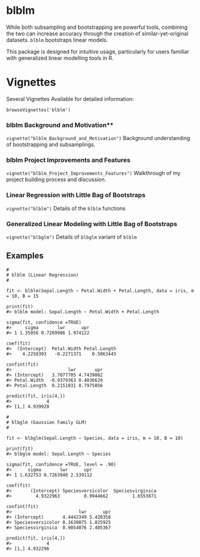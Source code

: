 # blblm

<!-- badges: start -->
<!-- badges: end -->

While both subsampling and bootstrapping are powerful tools, combining the two can increase accuracy through the creation of similar-yet-original datasets. `blblm` bootstraps linear models. 

This package is designed for intuitive usage, particularly for users familiar with generalized linear modelling tools in R.


# Vignettes 

Several Vignettes Available for detailed information: 

`browseVignettes('blblm')`

### blblm Background and Motivation**

`vignette("blblm_Background_and_Motivation")`
Background understanding of bootstrapping and subsamplings. 

### blblm Project Improvements and Features

`vignette("blblm_Project_Improvements_Features")`
Walkthrough of my project building process and discussion.

### Linear Regression with Little Bag of Bootstraps

`vignette("blblm")` 
Details of the `blblm` functions


### Generalized Linear Modeling with Little Bag of Bootstraps

`vignette("blbglm")` 
Details of `blbglm` variant of `blblm`


## Examples

```
#
# blblm (Linear Regression)
#

fit <- blblm(Sepal.Length ~ Petal.Width + Petal.Length, data = iris, m = 10, B = 15

print(fit)
#> blblm model: Sepal.Length ~ Petal.Width + Petal.Length

sigma(fit, confidence =TRUE)
#>     sigma       lwr      upr
#> 1 1.35056 0.7269986 1.974122

coef(fit)
#>  (Intercept)  Petal.Width Petal.Length 
#>    4.2258393   -0.2271371    0.5063443

confint(fit)
#>                     lwr       upr
#> (Intercept)   3.7077705 4.7439082
#> Petal.Width  -0.9379363 0.4836620
#> Petal.Length  0.2151031 0.7975856

predict(fit, iris[4,])
#>             4
#> [1,] 4.939928

```


```
#
# blbglm (Gaussian Family GLM)
#

fit <- blbglm(Sepal.Length ~ Species, data = iris, m = 10, B = 10)

print(fit)
#> blbglm model: Sepal.Length ~ Species

sigma(fit, confidence =TRUE, level = .90)
#>      sigma       lwr      upr
#> 1 1.632753 0.7263946 2.539112

coef(fit)
#>       (Intercept) Speciesversicolor  Speciesvirginica 
#>         4.9322963         0.9944662         1.6553871

confint(fit)
#>                         lwr      upr
#> (Intercept)       4.4442349 5.420358
#> Speciesversicolor 0.1630075 1.825925
#> Speciesvirginica  0.9054076 2.405367

predict(fit, iris[4,])
#>             4
#> [1,] 4.932296

```
